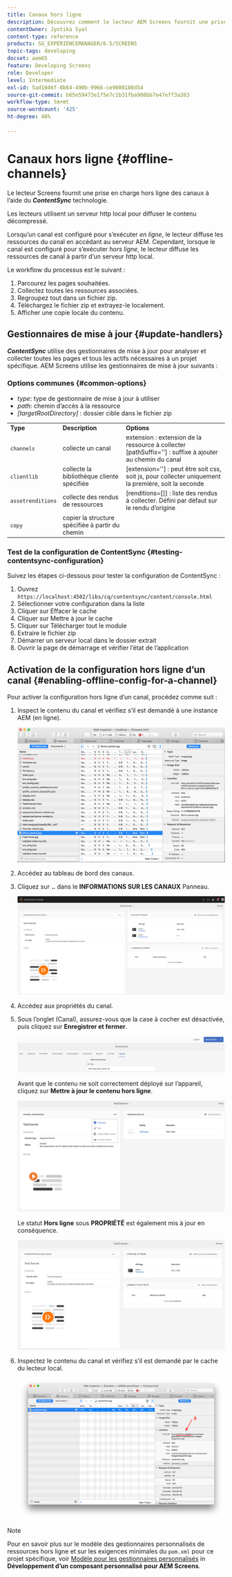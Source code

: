 ```yaml
---
title: Canaux hors ligne
description: Découvrez comment le lecteur AEM Screens fournit une prise en charge hors ligne des canaux à l’aide de la technologie ContentSync.
contentOwner: Jyotika Syal
content-type: reference
products: SG_EXPERIENCEMANAGER/6.5/SCREENS
topic-tags: developing
docset: aem65
feature: Developing Screens
role: Developer
level: Intermediate
exl-id: 5ad1046f-8b64-490b-9966-ce9008180d54
source-git-commit: b65e59473e175e7c1b31fba900bb7e47eff3a263
workflow-type: tm+mt
source-wordcount: '425'
ht-degree: 46%

---
```


# Canaux hors ligne {#offline-channels}

Le lecteur Screens fournit une prise en charge hors ligne des canaux à l’aide du ***ContentSync*** technologie.

Les lecteurs utilisent un serveur http local pour diffuser le contenu décompressé.

Lorsqu’un canal est configuré pour s’exécuter *en ligne*, le lecteur diffuse les ressources du canal en accédant au serveur AEM. Cependant, lorsque le canal est configuré pour s’exécuter *hors ligne*, le lecteur diffuse les ressources de canal à partir d’un serveur http local.

Le workflow du processus est le suivant :

1. Parcourez les pages souhaitées.
1. Collectez toutes les ressources associées.
1. Regroupez tout dans un fichier zip.
1. Téléchargez le fichier zip et extrayez-le localement.
1. Afficher une copie locale du contenu.

## Gestionnaires de mise à jour {#update-handlers}

***ContentSync*** utilise des gestionnaires de mise à jour pour analyser et collecter toutes les pages et tous les actifs nécessaires à un projet spécifique. AEM Screens utilise les gestionnaires de mise à jour suivants :

### Options communes {#common-options}

* *type*: type de gestionnaire de mise à jour à utiliser
* *path*: chemin d’accès à la ressource
* *[targetRootDirectory]* : dossier cible dans le fichier zip

<table>
 <tbody>
  <tr>
   <td><strong>Type</strong></td> 
   <td><strong>Description</strong></td> 
   <td><strong>Options</strong></td> 
  </tr>
  <tr>
   <td><code>channels</code></td> 
   <td>collecte un canal</td> 
   <td>extension : extension de la ressource à collecter<br /> [pathSuffix=''] : suffixe à ajouter au chemin du canal<br /> </td> 
  </tr>
  <tr>
   <td><code>clientlib</code></td> 
   <td>collecte la bibliothèque cliente spécifiée</td> 
   <td>[extension=''] : peut être soit css, soit js, pour collecter uniquement la première, soit la seconde</td> 
  </tr>
  <tr>
   <td><code>assetrenditions</code></td> 
   <td>collecte des rendus de ressources</td> 
   <td>[renditions=[]] : liste des rendus à collecter. Défini par défaut sur le rendu d’origine</td> 
  </tr>
  <tr>
   <td><code>copy</code></td> 
   <td>copier la structure spécifiée à partir du chemin</td> 
   <td> </td> 
  </tr>
 </tbody>
</table>

### Test de la configuration de ContentSync {#testing-contentsync-configuration}

Suivez les étapes ci-dessous pour tester la configuration de ContentSync :

1. Ouvrez `https://localhost:4502/libs/cq/contentsync/content/console.html`
1. Sélectionner votre configuration dans la liste
1. Cliquer sur Effacer le cache
1. Cliquer sur Mettre à jour le cache
1. Cliquer sur Télécharger tout le module
1. Extraire le fichier zip
1. Démarrer un serveur local dans le dossier extrait
1. Ouvrir la page de démarrage et vérifier l’état de l’application

## Activation de la configuration hors ligne d’un canal {#enabling-offline-config-for-a-channel}

Pour activer la configuration hors ligne d’un canal, procédez comme suit :

1. Inspect le contenu du canal et vérifiez s’il est demandé à une instance AEM (en ligne).

   ![chlimage_1-24](assets/chlimage_1-24.png)

1. Accédez au tableau de bord des canaux.
1. Cliquez sur **..** dans le **INFORMATIONS SUR LES CANAUX** Panneau.

   ![chlimage_1-25](assets/chlimage_1-25.png)

1. Accédez aux propriétés du canal.
1. Sous l’onglet (Canal), assurez-vous que la case à cocher est désactivée, puis cliquez sur **Enregistrer et fermer**.

   ![screen_shot_2017-12-19at122422pm](assets/screen_shot_2017-12-19at122422pm.png)

   Avant que le contenu ne soit correctement déployé sur l’appareil, cliquez sur **Mettre à jour le contenu hors ligne**.

   ![screen_shot_2017-12-19at122637pm](assets/screen_shot_2017-12-19at122637pm.png)

   Le statut **Hors ligne** sous **PROPRIÉTÉ** est également mis à jour en conséquence.

   ![screen_shot_2017-12-19at124735pm](assets/screen_shot_2017-12-19at124735pm.png)

1. Inspectez le contenu du canal et vérifiez s’il est demandé par le cache du lecteur local.

   ![chlimage_1-26](assets/chlimage_1-26.png)

>[!NOTE]
>
>Pour en savoir plus sur le modèle des gestionnaires personnalisés de ressources hors ligne et sur les exigences minimales du `pom.xml` pour ce projet spécifique, voir [Modèle pour les gestionnaires personnalisés](/help/user-guide/developing-custom-component-tutorial-develop.md#custom-handlers) in **Développement d’un composant personnalisé pour AEM Screens**.

